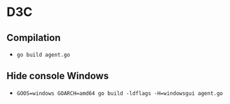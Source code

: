 # D3C

## Compilation

- `go build agent.go`

## Hide console Windows

- `GOOS=windows GOARCH=amd64 go build -ldflags -H=windowsgui agent.go`
